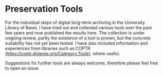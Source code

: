 # Preservation Tools

For the individual steps of digital long-term archiving in the University Library of Basel, I have tried out and collected various tools over the past few years and now published the results here. The collection is under ongoing review, partly the existence of a tool is proven, but the concrete suitability has not yet been tested. I have also included information and experiences from libraries such as COPTR (https://coptr.digipres.org/Category:Tools), where useful.

Suggestions for further tools are always welcome, therefore please feel free to open an issue.
